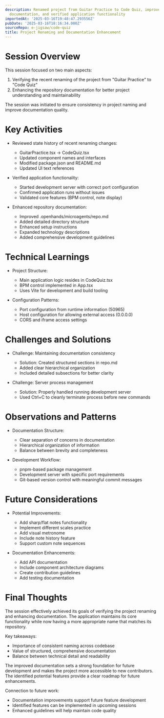 ```yaml
---
description: Renamed project from Guitar Practice to Code Quiz, improved repository
  documentation, and verified application functionality
importedAt: '2025-03-16T19:48:47.293556Z'
pubDate: '2025-03-16T18:16:34.000Z'
sourceRepo: e-jigsaw/code-quiz
title: Project Renaming and Documentation Enhancement
---
```


# Session Overview

This session focused on two main aspects:
1. Verifying the recent renaming of the project from "Guitar Practice" to "Code Quiz"
2. Enhancing the repository documentation for better project understanding and maintainability

The session was initiated to ensure consistency in project naming and improve documentation quality.

# Key Activities

- Reviewed state history of recent renaming changes:
  - GuitarPractice.tsx → CodeQuiz.tsx
  - Updated component names and interfaces
  - Modified package.json and README.md
  - Updated UI text references

- Verified application functionality:
  - Started development server with correct port configuration
  - Confirmed application runs without issues
  - Validated core features (BPM control, note display)

- Enhanced repository documentation:
  - Improved .openhands/microagents/repo.md
  - Added detailed directory structure
  - Enhanced setup instructions
  - Expanded technology descriptions
  - Added comprehensive development guidelines

# Technical Learnings

- Project Structure:
  - Main application logic resides in CodeQuiz.tsx
  - BPM control implemented in App.tsx
  - Uses Vite for development and build tooling

- Configuration Patterns:
  - Port configuration from runtime information (50965)
  - Host configuration for allowing external access (0.0.0.0)
  - CORS and iframe access settings

# Challenges and Solutions

- Challenge: Maintaining documentation consistency
  - Solution: Created structured sections in repo.md
  - Added clear hierarchical organization
  - Included detailed subsections for better clarity

- Challenge: Server process management
  - Solution: Properly handled running development server
  - Used Ctrl+C to cleanly terminate process before new commands

# Observations and Patterns

- Documentation Structure:
  - Clear separation of concerns in documentation
  - Hierarchical organization of information
  - Balance between brevity and completeness

- Development Workflow:
  - pnpm-based package management
  - Development server with specific port requirements
  - Git-based version control with meaningful commit messages

# Future Considerations

- Potential Improvements:
  - Add sharp/flat notes functionality
  - Implement different scales practice
  - Add visual metronome
  - Include note history feature
  - Support custom note sequences

- Documentation Enhancements:
  - Add API documentation
  - Include component architecture diagrams
  - Create contribution guidelines
  - Add testing documentation

# Final Thoughts

The session effectively achieved its goals of verifying the project renaming and enhancing documentation. The application maintains its core functionality while now having a more appropriate name that matches its repository.

Key takeaways:
- Importance of consistent naming across codebase
- Value of structured, comprehensive documentation
- Balance between technical detail and readability

The improved documentation sets a strong foundation for future development and makes the project more accessible to new contributors. The identified potential features provide a clear roadmap for future enhancements.

Connection to future work:
- Documentation improvements support future feature development
- Identified features can be implemented in upcoming sessions
- Enhanced guidelines will help maintain code quality